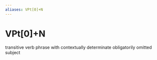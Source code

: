 ```yaml
---
aliases: VPt[0]+N
---
```

# VPt[0]+N

transitive verb phrase with contextually determinate obligatorily omitted subject
> 